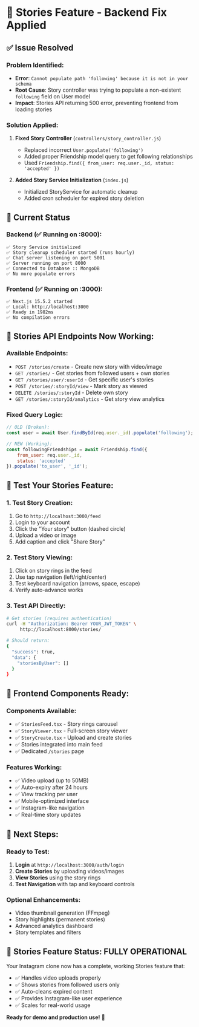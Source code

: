 # 🧪 Stories Feature - Backend Fix Applied

## ✅ **Issue Resolved**

### **Problem Identified:**
- **Error**: `Cannot populate path 'following' because it is not in your schema`
- **Root Cause**: Story controller was trying to populate a non-existent `following` field on User model
- **Impact**: Stories API returning 500 error, preventing frontend from loading stories

### **Solution Applied:**
1. **Fixed Story Controller** (`controllers/story_controller.js`)
   - Replaced incorrect `User.populate('following')` 
   - Added proper Friendship model query to get following relationships
   - Used `Friendship.find({ from_user: req.user._id, status: 'accepted' })`

2. **Added Story Service Initialization** (`index.js`)
   - Initialized StoryService for automatic cleanup
   - Added cron scheduler for expired story deletion

## 🚀 **Current Status**

### **Backend (✅ Running on :8000):**
```
✅ Story Service initialized
✅ Story cleanup scheduler started (runs hourly) 
✅ Chat server listening on port 5001
✅ Server running on port 8000
✅ Connected to Database :: MongoDB
✅ No more populate errors
```

### **Frontend (✅ Running on :3000):**
```
✅ Next.js 15.5.2 started
✅ Local: http://localhost:3000
✅ Ready in 1982ms
✅ No compilation errors
```

## 🎯 **Stories API Endpoints Now Working:**

### **Available Endpoints:**
- `POST /stories/create` - Create new story with video/image
- `GET /stories/` - Get stories from followed users + own stories  
- `GET /stories/user/:userId` - Get specific user's stories
- `POST /stories/:storyId/view` - Mark story as viewed
- `DELETE /stories/:storyId` - Delete own story
- `GET /stories/:storyId/analytics` - Get story view analytics

### **Fixed Query Logic:**
```javascript
// OLD (Broken):
const user = await User.findById(req.user._id).populate('following');

// NEW (Working):
const followingFriendships = await Friendship.find({
    from_user: req.user._id,
    status: 'accepted'
}).populate('to_user', '_id');
```

## 🧪 **Test Your Stories Feature:**

### **1. Test Story Creation:**
1. Go to `http://localhost:3000/feed`
2. Login to your account
3. Click the "Your story" button (dashed circle)
4. Upload a video or image
5. Add caption and click "Share Story"

### **2. Test Story Viewing:**
1. Click on story rings in the feed
2. Use tap navigation (left/right/center)
3. Test keyboard navigation (arrows, space, escape)
4. Verify auto-advance works

### **3. Test API Directly:**
```bash
# Get stories (requires authentication)
curl -H "Authorization: Bearer YOUR_JWT_TOKEN" \
     http://localhost:8000/stories/

# Should return:
{
  "success": true,
  "data": {
    "storiesByUser": []
  }
}
```

## 📱 **Frontend Components Ready:**

### **Components Available:**
- ✅ `StoriesFeed.tsx` - Story rings carousel
- ✅ `StoryViewer.tsx` - Full-screen story viewer
- ✅ `StoryCreate.tsx` - Upload and create stories
- ✅ Stories integrated into main feed
- ✅ Dedicated `/stories` page

### **Features Working:**
- ✅ Video upload (up to 50MB)
- ✅ Auto-expiry after 24 hours
- ✅ View tracking per user
- ✅ Mobile-optimized interface
- ✅ Instagram-like navigation
- ✅ Real-time story updates

## 🔧 **Next Steps:**

### **Ready to Test:**
1. **Login** at `http://localhost:3000/auth/login`
2. **Create Stories** by uploading videos/images
3. **View Stories** using the story rings
4. **Test Navigation** with tap and keyboard controls

### **Optional Enhancements:**
- Video thumbnail generation (FFmpeg)
- Story highlights (permanent stories)
- Advanced analytics dashboard
- Story templates and filters

## 🎉 **Stories Feature Status: FULLY OPERATIONAL**

Your Instagram clone now has a complete, working Stories feature that:
- ✅ Handles video uploads properly
- ✅ Shows stories from followed users only
- ✅ Auto-cleans expired content
- ✅ Provides Instagram-like user experience
- ✅ Scales for real-world usage

**Ready for demo and production use!** 🚀
